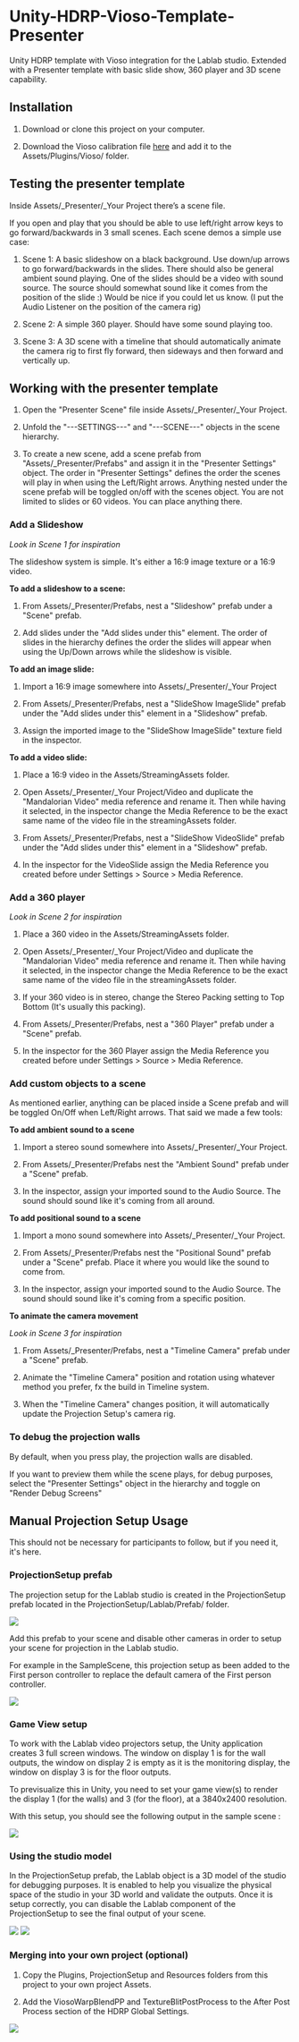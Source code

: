 # Unity-HDRP-Vioso-Template-Presenter
Unity HDRP template with Vioso integration for the Lablab studio.
Extended with a Presenter template with basic slide show, 360 player and 3D scene capability.

## Installation

1. Download or clone this project on your computer.

2. Download the Vioso calibration file [here](http://gofile.me/67omf/z4MSltLGp) and add it to the Assets/Plugins/Vioso/ folder.

## Testing the presenter template

Inside Assets/_Presenter/_Your Project there’s a scene file.

If you open and play that you should be able to use left/right arrow keys to go forward/backwards in 3 small scenes. Each scene demos a simple use case:

1. Scene 1: A basic slideshow on a black background. Use down/up arrows to go forward/backwards in the slides. There should also be general ambient sound playing. One of the slides should be a video with sound source. The source should somewhat sound like it comes from the position of the slide :) Would be nice if you could let us know. (I put the Audio Listener on the position of the camera rig)

2. Scene 2: A simple 360 player. Should have some sound playing too.

3. Scene 3: A 3D scene with a timeline that should automatically animate the camera rig to first fly forward, then sideways and then forward and vertically up.


## Working with the presenter template
1. Open the "Presenter Scene" file inside Assets/_Presenter/_Your Project.

2. Unfold the "---SETTINGS---" and "---SCENE---" objects in the scene hierarchy.

3. To create a new scene, add a scene prefab from "Assets/_Presenter/Prefabs" and assign it in the "Presenter Settings" object. The order in "Presenter Settings" defines the order the scenes will play in when using the Left/Right arrows. Anything nested under the scene prefab will be toggled on/off with the scenes object. You are not limited to slides or 60 videos. You can place anything there.



### Add a Slideshow
_Look in Scene 1 for inspiration_

The slideshow system is simple. It's either a 16:9 image texture or a 16:9 video.

**To add a slideshow to a scene:** 
1. From Assets/_Presenter/Prefabs, nest a "Slideshow" prefab under a "Scene" prefab.

2. Add slides under the "Add slides under this" element. The order of slides in the hierarchy defines the order the slides will appear when using the Up/Down arrows while the slideshow is visible.

**To add an image slide:**
1. Import a 16:9 image somewhere into Assets/_Presenter/_Your Project

2. From Assets/_Presenter/Prefabs, nest a "SlideShow ImageSlide" prefab under the "Add slides under this" element in a "Slideshow" prefab.

3. Assign the imported image to the "SlideShow ImageSlide" texture field in the inspector.

**To add a video slide:**
1. Place a 16:9 video in the Assets/StreamingAssets folder.

2. Open Assets/_Presenter/_Your Project/Video and duplicate the "Mandalorian Video" media reference and rename it. Then while having it selected, in the inspector change the Media Reference to be the exact same name of the video file in the streamingAssets folder.

3. From Assets/_Presenter/Prefabs, nest a "SlideShow VideoSlide" prefab under the "Add slides under this" element in a "Slideshow" prefab.

4. In the inspector for the VideoSlide assign the Media Reference you created before under Settings > Source > Media Reference.

### Add a 360 player
_Look in Scene 2 for inspiration_

1. Place a 360 video in the Assets/StreamingAssets folder.

2. Open Assets/_Presenter/_Your Project/Video and duplicate the "Mandalorian Video" media reference and rename it. Then while having it selected, in the inspector change the Media Reference to be the exact same name of the video file in the streamingAssets folder.

3. If your 360 video is in stereo, change the Stereo Packing setting to Top Bottom (It's usually this packing).

4. From Assets/_Presenter/Prefabs, nest a "360 Player" prefab under a "Scene" prefab.

5. In the inspector for the 360 Player assign the Media Reference you created before under Settings > Source > Media Reference.

### Add custom objects to a scene
As mentioned earlier, anything can be placed inside a Scene prefab and will be toggled On/Off when Left/Right arrows. That said we made a few tools:

**To add ambient sound to a scene**

1. Import a stereo sound somewhere into Assets/_Presenter/_Your Project.

2. From Assets/_Presenter/Prefabs nest the "Ambient Sound" prefab under a "Scene" prefab.

3. In the inspector, assign your imported sound to the Audio Source. The sound should sound like it's coming from all around.

**To add positional sound to a scene**

1. Import a mono sound somewhere into Assets/_Presenter/_Your Project.

2. From Assets/_Presenter/Prefabs nest the "Positional Sound" prefab under a "Scene" prefab. Place it where you would like the sound to come from.

3. In the inspector, assign your imported sound to the Audio Source. The sound should sound like it's coming from a specific position.

**To animate the camera movement**

_Look in Scene 3 for inspiration_

1. From Assets/_Presenter/Prefabs, nest a "Timeline Camera" prefab under a "Scene" prefab.

2. Animate the "Timeline Camera" position and rotation using whatever method you prefer, fx the build in Timeline system.

3. When the "Timeline Camera" changes position, it will automatically update the Projection Setup's camera rig.


### To debug the projection walls ###
By default, when you press play, the projection walls are disabled.

If you want to preview them while the scene plays, for debug purposes, select the "Presenter Settings" object in the hierarchy and toggle on "Render Debug Screens"





## Manual Projection Setup Usage
This should not be necessary for participants to follow, but if you need it, it's here.

### ProjectionSetup prefab

The projection setup for the Lablab studio is created in the ProjectionSetup prefab located in the ProjectionSetup/Lablab/Prefab/ folder.

![](https://github.com/Theoriz/Unity-HDRP-Vioso-Template/blob/main/Resources/Documentation/Screenshots/ProjectionSetupPrefab.jpg)

Add this prefab to your scene and disable other cameras in order to setup your scene for projection in the Lablab studio.

For example in the SampleScene, this projection setup as been added to the First person controller to replace the default camera of the First person controller.

![](https://github.com/Theoriz/Unity-HDRP-Vioso-Template/blob/main/Resources/Documentation/Screenshots/ProjectionSetupInSampleScene.jpg)

### Game View setup

To work with the Lablab video projectors setup, the Unity application creates 3 full screen windows. The window on display 1 is for the wall outputs, the window on display 2 is empty as it is the monitoring display, the window on display 3 is for the floor outputs.

To previsualize this in Unity, you need to set your game view(s) to render the display 1 (for the walls) and 3 (for the floor), at a 3840x2400 resolution.

With this setup, you should see the following output in the sample scene :

![](https://github.com/Theoriz/Unity-HDRP-Vioso-Template/blob/main/Resources/Documentation/Screenshots/OutputsMire.jpg)

### Using the studio model

In the ProjectionSetup prefab, the Lablab object is a 3D model of the studio for debugging purposes. It is enabled to help you visualize the physical space of the studio in your 3D world and validate the outputs. Once it is setup correctly, you can disable the Lablab component of the ProjectionSetup to see the final output of your scene.

![](https://github.com/Theoriz/Unity-HDRP-Vioso-Template/blob/main/Resources/Documentation/Screenshots/ProjectionSetupInSampleSceneMireDisabled.jpg)
![](https://github.com/Theoriz/Unity-HDRP-Vioso-Template/blob/main/Resources/Documentation/Screenshots/Outputs.jpg)

### Merging into your own project (optional)

1. Copy the Plugins, ProjectionSetup and Resources folders from this project to your own project Assets.

2. Add the ViosoWarpBlendPP and TextureBlitPostProcess to the After Post Process section of the HDRP Global Settings.

![](https://github.com/Theoriz/Unity-HDRP-Vioso-Template/blob/main/Resources/Documentation/Screenshots/HDRPGlobalSettings.jpg)
